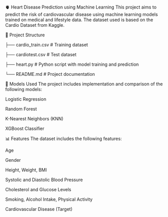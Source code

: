 🫀 Heart Disease Prediction using Machine Learning
This project aims to predict the risk of cardiovascular disease using machine learning models trained on medical and lifestyle data. The dataset used is based on the Cardio Dataset from Kaggle.


📁 Project Structure

├── cardio_train.csv       # Training dataset

├── cardiotest.csv         # Test dataset

├── heart.py               # Python script with model training and prediction

└── README.md              # Project documentation


🧠 Models Used
The project includes implementation and comparison of the following models:

Logistic Regression

Random Forest

K-Nearest Neighbors (KNN)

XGBoost Classifier


📊 Features
The dataset includes the following features:

Age

Gender

Height, Weight, BMI

Systolic and Diastolic Blood Pressure

Cholesterol and Glucose Levels

Smoking, Alcohol Intake, Physical Activity

Cardiovascular Disease (Target)


